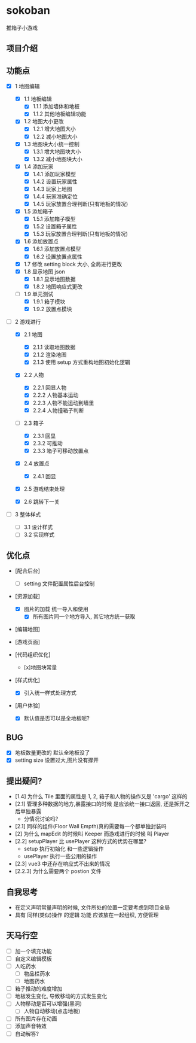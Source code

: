 # sokoban

推箱子小游戏

## 项目介绍

## 功能点

- [x] 1 地图编辑
  - [x] 1.1 地板编辑
    - [x] 1.1.1 添加墙体和地板
    - [x] 1.1.2 其他地板编辑功能
  - [x] 1.2 地图大小更改
    - [x] 1.2.1 增大地图大小
    - [x] 1.2.2 减小地图大小
  - [x] 1.3 地图块大小统一控制
    - [x] 1.3.1 增大地图块大小
    - [x] 1.3.2 减小地图块大小
  - [x] 1.4 添加玩家
    - [x] 1.4.1 添加玩家模型
    - [x] 1.4.2 设置玩家属性
    - [x] 1.4.3 玩家上地图
    - [x] 1.4.4 玩家准确定位
    - [x] 1.4.5 玩家放置合理判断(只有地板的情况)
  - [x] 1.5 添加箱子
    - [x] 1.5.1 添加箱子模型
    - [x] 1.5.2 设置箱子属性
    - [x] 1.5.3 玩家放置合理判断(只有地板的情况)
  - [x] 1.6 添加放置点
    - [x] 1.6.1 添加放置点模型
    - [x] 1.6.2 设置放置点属性
  - [x] 1.7 修改 setting block 大小, 全局进行更改
  - [x] 1.8 显示地图 json
    - [x] 1.8.1 显示地图数据
    - [x] 1.8.2 地图响应式更改
  - [ ] 1.9 单元测试
    - [x] 1.9.1 箱子模块
    - [x] 1.9.2 放置点模块
- [ ] 2 游戏进行

  - [x] 2.1 地图
    - [x] 2.1.1 读取地图数据
    - [x] 2.1.2 渲染地图
    - [x] 2.1.3 使用 setup 方式重构地图初始化逻辑
  - [x] 2.2 人物
    - [x] 2.2.1 回显人物
    - [x] 2.2.2 人物基本运动
    - [x] 2.2.3 人物不能运动到墙里
    - [x] 2.2.4 人物撞箱子判断
  - [ ] 2.3 箱子

    - [x] 2.3.1 回显
    - [x] 2.3.2 可推动
    - [x] 2.3.3 箱子可移动放置点

  - [x] 2.4 放置点

    - [x] 2.4.1 回显

  - [x] 2.5 游戏结束处理
  - [x] 2.6 跳转下一关

- [ ] 3 整体样式
  - [ ] 3.1 设计样式
  - [ ] 3.2 实现样式

## 优化点

- [配合后台]
  - [ ] setting 文件配置属性后台控制
- [资源加载]
  - [x] 图片的加载 统一导入和使用
    - [x] 所有图片同一个地方导入, 其它地方统一获取
- [编辑地图]
- [游戏页面]

- [代码组织优化]
  - [x]地图块常量
- [样式优化]
  - [x] 引入统一样式处理方式
- [用户体验]
  - [x] 默认值是否可以是全地板呢?

## BUG

- [x] 地板数量更改的 默认全地板没了
- [x] setting size 设置过大,图片没有撑开

## 提出疑问?

- [1.4] 为什么 Tile 里面的属性是 1, 2, 箱子和人物的操作又是 'cargo' 这样的
- [2.1] 管理多种数据的地方,暴露接口的时候 是应该统一接口返回, 还是拆开之后单独暴露
  - 分情况讨论吗?
- [2.1] 同样的组件(Floor Wall Empth)真的需要每一个都单独封装吗
- [2] 为什么 mapEdit 的时候叫 Keeper 而游戏进行的时候 叫 Player
- [2.2] setupPlayer 比 usePlayer 这种方式的优势在哪里?
  - setup 执行初始化 和一些逻辑操作
  - usePlayer 执行一些公用的操作
- [2.3] vue3 中还存在响应式不出来的情况
- [2.2.3] 为什么需要两个 postion 文件

## 自我思考

- 在定义声明常量声明的时候, 文件所处的位置一定要考虑到项目全局
- 具有 同样(类似)操作 的逻辑 功能 应该放在一起组织, 方便管理

## 天马行空

- [ ] 加一个填充功能
- [ ] 自定义编辑模板
- [ ] 人吃药水
  - [ ] 物品栏药水
  - [ ] 地图药水
- [ ] 箱子推动的难度增加
- [ ] 地板发生变化, 导致移动的方式发生变化
- [ ] 人物移动是否可以增强(黑洞)
  - [ ] 人物自动移动(点击地板)
- [ ] 所有图片存在动画
- [ ] 添加声音特效
- [ ] 自动解答?
